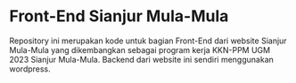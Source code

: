 # Front-End Sianjur Mula-Mula

Repository ini merupakan kode untuk bagian Front-End dari website Sianjur Mula-Mula yang dikembangkan sebagai program kerja KKN-PPM UGM 2023 Sianjur Mula-Mula. Backend dari website ini sendiri menggunakan wordpress.
